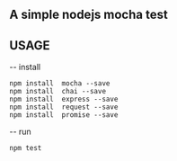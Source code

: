 ## A simple nodejs mocha test ##

## USAGE ##
-- install
```
npm install  mocha --save
npm install  chai --save
npm install  express --save
npm install  request --save
npm install  promise --save
```
-- run
```
npm test
```
